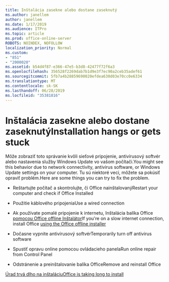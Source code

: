 ```yaml
---
title: Inštalácia zasekne alebo dostane zaseknutý
ms.author: janellem
author: janellem
ms.date: 1/17/2019
ms.audience: ITPro
ms.topic: article
ms.prod: office-online-server
ROBOTS: NOINDEX, NOFOLLOW
localization_priority: Normal
ms.custom:
- "851"
- "2000020"
ms.assetid: b54d4f87-e366-47e5-b3d8-42477f72f6a3
ms.openlocfilehash: 356528f2269dab7b1d9e3f7ec90a2ceb35adef61
ms.sourcegitcommit: 5fb7a4b28859690020efdea630d03e70cc0e6334
ms.translationtype: MT
ms.contentlocale: sk-SK
ms.lasthandoff: 06/28/2019
ms.locfileid: "35381816"
---
```

# <a name="installation-hangs-or-gets-stuck"></a><span data-ttu-id="0676c-102">Inštalácia zasekne alebo dostane zaseknutý</span><span class="sxs-lookup"><span data-stu-id="0676c-102">Installation hangs or gets stuck</span></span>

<span data-ttu-id="0676c-103">Môže zobraziť toto správanie kvôli sieťové pripojenie, antivírusový softvér alebo nastavenia služby Windows Update vo vašom počítači.</span><span class="sxs-lookup"><span data-stu-id="0676c-103">You might see this behavior due to network connectivity, antivirus software, or Windows Update settings on your computer.</span></span> <span data-ttu-id="0676c-104">Tu sú niektoré veci, môžete sa pokúsiť opraviť problém.</span><span class="sxs-lookup"><span data-stu-id="0676c-104">Here are some things you can try to fix the problem.</span></span>
  
- <span data-ttu-id="0676c-105">Reštartujte počítač a skontrolujte, či Office nainštalovaný</span><span class="sxs-lookup"><span data-stu-id="0676c-105">Restart your computer and check if Office Installed</span></span>

- <span data-ttu-id="0676c-106">Použitie káblového pripojenia</span><span class="sxs-lookup"><span data-stu-id="0676c-106">Use a wired connection</span></span>

- <span data-ttu-id="0676c-107">Ak používate pomalé pripojenie k internetu, Inštalácia balíka Office [pomocou Office offline Inštalátor](https://support.office.com/article/f0a85fe7-118f-41cb-a791-d59cef96ad1c?wt.mc_id=Alchemy_ClientDIA)[](https://support.office.com/article/f0a85fe7-118f-41cb-a791-d59cef96ad1c?wt.mc_id=Alchemy_ClientDIA.aspx)</span><span class="sxs-lookup"><span data-stu-id="0676c-107">If you're on a slow internet connection, install Office [using the Office offline installer](https://support.office.com/article/f0a85fe7-118f-41cb-a791-d59cef96ad1c?wt.mc_id=Alchemy_ClientDIA)[](https://support.office.com/article/f0a85fe7-118f-41cb-a791-d59cef96ad1c?wt.mc_id=Alchemy_ClientDIA.aspx)</span></span>

- <span data-ttu-id="0676c-108">Dočasne vypnite antivírusový softvér</span><span class="sxs-lookup"><span data-stu-id="0676c-108">Temporarily turn off antivirus software</span></span>

- <span data-ttu-id="0676c-109">Spustiť opravu online pomocou ovládacieho panela</span><span class="sxs-lookup"><span data-stu-id="0676c-109">Run online repair from Control Panel</span></span>

- <span data-ttu-id="0676c-110">Odstránenie a preinštalovanie balíka Office</span><span class="sxs-lookup"><span data-stu-id="0676c-110">Remove and reinstall Office</span></span>

[<span data-ttu-id="0676c-111">Úrad trvá dlho na inštaláciu</span><span class="sxs-lookup"><span data-stu-id="0676c-111">Office is taking long to install</span></span>](https://support.office.com/article/0f09f357-3fef-42a6-b8aa-cef4c6c44bdf?wt.mc_id=Alchemy_ClientDIA)
  